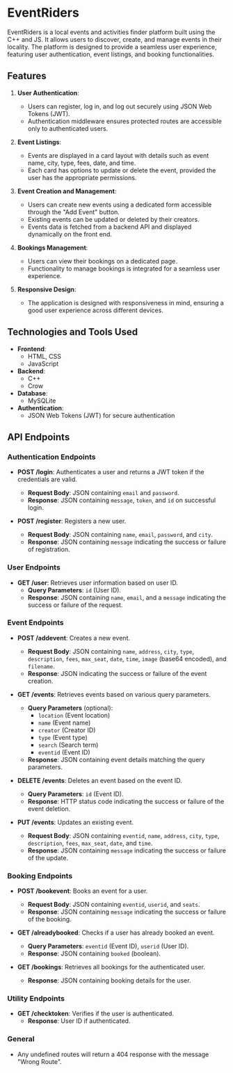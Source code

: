 # EventRiders

EventRiders is a local events and activities finder platform built using the C++ and JS. It allows users to discover, create, and manage events in their locality. The platform is designed to provide a seamless user experience, featuring user authentication, event listings, and booking functionalities.

## Features

1. **User Authentication**:
   - Users can register, log in, and log out securely using JSON Web Tokens (JWT).
   - Authentication middleware ensures protected routes are accessible only to authenticated users.

2. **Event Listings**:
   - Events are displayed in a card layout with details such as event name, city, type, fees, date, and time.
   - Each card has options to update or delete the event, provided the user has the appropriate permissions.

3. **Event Creation and Management**:
   - Users can create new events using a dedicated form accessible through the "Add Event" button.
   - Existing events can be updated or deleted by their creators.
   - Events data is fetched from a backend API and displayed dynamically on the front end.

4. **Bookings Management**:
   - Users can view their bookings on a dedicated page.
   - Functionality to manage bookings is integrated for a seamless user experience.

5. **Responsive Design**:
   - The application is designed with responsiveness in mind, ensuring a good user experience across different devices.


## Technologies and Tools Used

- **Frontend**:
  - HTML, CSS 
  - JavaScript
- **Backend**:
  - C++
  - Crow 
- **Database**:
  - MySQLite
- **Authentication**:
  - JSON Web Tokens (JWT) for secure authentication

## API Endpoints

### Authentication Endpoints

- **POST /login**: Authenticates a user and returns a JWT token if the credentials are valid.
  - **Request Body**: JSON containing `email` and `password`.
  - **Response**: JSON containing `message`, `token`, and `id` on successful login.

- **POST /register**: Registers a new user.
  - **Request Body**: JSON containing `name`, `email`, `password`, and `city`.
  - **Response**: JSON containing `message` indicating the success or failure of registration.

### User Endpoints

- **GET /user**: Retrieves user information based on user ID.
  - **Query Parameters**: `id` (User ID).
  - **Response**: JSON containing `name`, `email`, and a `message` indicating the success or failure of the request.

### Event Endpoints

- **POST /addevent**: Creates a new event.
  - **Request Body**: JSON containing `name`, `address`, `city`, `type`, `description`, `fees`, `max_seat`, `date`, `time`, `image` (base64 encoded), and `filename`.
  - **Response**: JSON indicating the success or failure of the event creation.

- **GET /events**: Retrieves events based on various query parameters.
  - **Query Parameters** (optional):
    - `location` (Event location)
    - `name` (Event name)
    - `creator` (Creator ID)
    - `type` (Event type)
    - `search` (Search term)
    - `eventid` (Event ID)
  - **Response**: JSON containing event details matching the query parameters.

- **DELETE /events**: Deletes an event based on the event ID.
  - **Query Parameters**: `id` (Event ID).
  - **Response**: HTTP status code indicating the success or failure of the event deletion.

- **PUT /events**: Updates an existing event.
  - **Request Body**: JSON containing `eventid`, `name`, `address`, `city`, `type`, `description`, `fees`, `max_seat`, `date`, and `time`.
  - **Response**: JSON containing `message` indicating the success or failure of the update.

### Booking Endpoints

- **POST /bookevent**: Books an event for a user.
  - **Request Body**: JSON containing `eventid`, `userid`, and `seats`.
  - **Response**: JSON containing `message` indicating the success or failure of the booking.

- **GET /alreadybooked**: Checks if a user has already booked an event.
  - **Query Parameters**: `eventid` (Event ID), `userid` (User ID).
  - **Response**: JSON containing `booked` (boolean).

- **GET /bookings**: Retrieves all bookings for the authenticated user.
  - **Response**: JSON containing booking details for the user.

### Utility Endpoints

- **GET /checktoken**: Verifies if the user is authenticated.
  - **Response**: User ID if authenticated.

### General

- Any undefined routes will return a 404 response with the message "Wrong Route".
